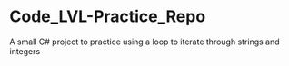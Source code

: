 # Code_LVL-Practice_Repo
A small C# project to practice using a loop to iterate through strings and integers

